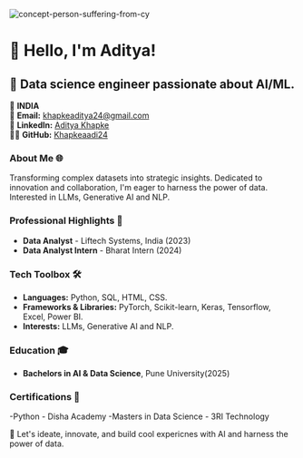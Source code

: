 ![concept-person-suffering-from-cy](https://github.com/user-attachments/assets/9cb94d4a-aa3a-4b6c-95f9-f9bffb18d4c1)
# 👋 Hello, I'm Aditya!

## 🚀 Data science engineer passionate about AI/ML. 

📍 **INDIA**  
📧 **Email:** [khapkeaditya24@gmail.com](mailto:khapkeaditya24@gmail.com)  
🔗 **LinkedIn:** [Aditya Khapke](https://linkedin.com/in/aditya-khapke-445657226/)  
👨‍💻 **GitHub:** [Khapkeaadi24](https://github.com/Khapkeaadi24)


### About Me 🌐
Transforming complex datasets into strategic insights. Dedicated to innovation and collaboration, I'm eager to harness the power of data.
Interested in LLMs, Generative AI and NLP.


### Professional Highlights 🌟
- **Data Analyst** - Liftech Systems, India (2023)
- **Data Analyst Intern** - Bharat Intern (2024)

### Tech Toolbox 🛠️
- **Languages:** Python, SQL, HTML, CSS.
- **Frameworks & Libraries:** PyTorch, Scikit-learn, Keras, Tensorflow, Excel, Power BI.
- **Interests:** LLMs, Generative AI and NLP.

### Education 🎓
- **Bachelors in AI & Data Science**, Pune University(2025)

### Certifications 📜
-Python - Disha Academy
-Masters in Data Science - 3RI Technology



🔗 Let's ideate, innovate, and build cool expericnes with AI and harness the power of data. 
